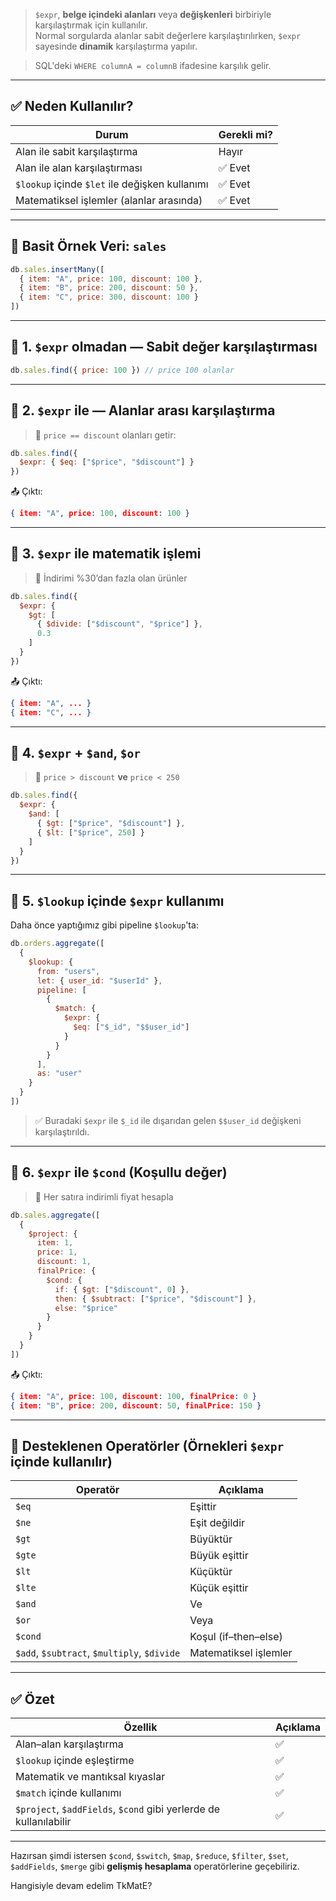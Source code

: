 
> `$expr`, **belge içindeki alanları** veya **değişkenleri** birbiriyle karşılaştırmak için kullanılır.  
> Normal sorgularda alanlar sabit değerlere karşılaştırılırken, `$expr` sayesinde **dinamik** karşılaştırma yapılır.

> SQL'deki `WHERE columnA = columnB` ifadesine karşılık gelir.

---

## ✅ Neden Kullanılır?

|Durum|Gerekli mi?|
|---|---|
|Alan ile sabit karşılaştırma|Hayır|
|Alan ile alan karşılaştırması|✅ Evet|
|`$lookup` içinde `$let` ile değişken kullanımı|✅ Evet|
|Matematiksel işlemler (alanlar arasında)|✅ Evet|

---

## 🧬 Basit Örnek Veri: `sales`

```js
db.sales.insertMany([
  { item: "A", price: 100, discount: 100 },
  { item: "B", price: 200, discount: 50 },
  { item: "C", price: 300, discount: 100 }
])
```

---

## 📌 1. `$expr` olmadan — Sabit değer karşılaştırması

```js
db.sales.find({ price: 100 }) // price 100 olanlar
```

---

## 📌 2. `$expr` ile — Alanlar arası karşılaştırma

> 🔎 `price == discount` olanları getir:

```js
db.sales.find({
  $expr: { $eq: ["$price", "$discount"] }
})
```

📤 Çıktı:

```json
{ item: "A", price: 100, discount: 100 }
```

---

## 📌 3. `$expr` ile matematik işlemi

> 🔎 İndirimi %30’dan fazla olan ürünler

```js
db.sales.find({
  $expr: {
    $gt: [
      { $divide: ["$discount", "$price"] },
      0.3
    ]
  }
})
```

📤 Çıktı:

```json
{ item: "A", ... }
{ item: "C", ... }
```

---

## 📌 4. `$expr` + `$and`, `$or`

> 🔎 `price > discount` **ve** `price < 250`

```js
db.sales.find({
  $expr: {
    $and: [
      { $gt: ["$price", "$discount"] },
      { $lt: ["$price", 250] }
    ]
  }
})
```

---

## 📌 5. `$lookup` içinde `$expr` kullanımı

Daha önce yaptığımız gibi pipeline `$lookup`'ta:

```js
db.orders.aggregate([
  {
    $lookup: {
      from: "users",
      let: { user_id: "$userId" },
      pipeline: [
        {
          $match: {
            $expr: {
              $eq: ["$_id", "$$user_id"]
            }
          }
        }
      ],
      as: "user"
    }
  }
])
```

> ✅ Buradaki `$expr` ile `$_id` ile dışarıdan gelen `$$user_id` değişkeni karşılaştırıldı.

---

## 📌 6. `$expr` ile `$cond` (Koşullu değer)

> 🔎 Her satıra indirimli fiyat hesapla

```js
db.sales.aggregate([
  {
    $project: {
      item: 1,
      price: 1,
      discount: 1,
      finalPrice: {
        $cond: {
          if: { $gt: ["$discount", 0] },
          then: { $subtract: ["$price", "$discount"] },
          else: "$price"
        }
      }
    }
  }
])
```

📤 Çıktı:

```json
{ item: "A", price: 100, discount: 100, finalPrice: 0 }
{ item: "B", price: 200, discount: 50, finalPrice: 150 }
```

---

## 🔬 Desteklenen Operatörler (Örnekleri `$expr` içinde kullanılır)

|Operatör|Açıklama|
|---|---|
|`$eq`|Eşittir|
|`$ne`|Eşit değildir|
|`$gt`|Büyüktür|
|`$gte`|Büyük eşittir|
|`$lt`|Küçüktür|
|`$lte`|Küçük eşittir|
|`$and`|Ve|
|`$or`|Veya|
|`$cond`|Koşul (if–then–else)|
|`$add`, `$subtract`, `$multiply`, `$divide`|Matematiksel işlemler|

---

## ✅ Özet

|Özellik|Açıklama|
|---|---|
|Alan–alan karşılaştırma|✅|
|`$lookup` içinde eşleştirme|✅|
|Matematik ve mantıksal kıyaslar|✅|
|`$match` içinde kullanımı|✅|
|`$project`, `$addFields`, `$cond` gibi yerlerde de kullanılabilir|✅|

---

Hazırsan şimdi istersen `$cond`, `$switch`, `$map`, `$reduce`, `$filter`, `$set`, `$addFields`, `$merge` gibi **gelişmiş hesaplama** operatörlerine geçebiliriz.

Hangisiyle devam edelim TkMatE?